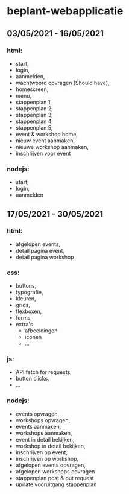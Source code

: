 # beplant-webapplicatie

## 03/05/2021 - 16/05/2021
### html: 
- start,
- login,
- aanmelden,
- wachtwoord opvragen (Should have),
- homescreen,
- menu,
- stappenplan 1,
- stappenplan 2,
- stappenplan 3,
- stappenplan 4,
- stappenplan 5,
- event & workshop home,
- nieuw event aanmaken,
- nieuwe workshop aanmaken,
- inschrijven voor event

### nodejs:
- start,
- login,
- aanmelden

## 17/05/2021 - 30/05/2021
### html:
- afgelopen events,
- detail pagina event,
- detail pagina workshop

### css:
- buttons,
- typografie,
- kleuren,
- grids,
- flexboxen,
- forms,
- extra's
    - afbeeldingen
    - iconen
    - ...

### js:
- API fetch for requests,
- button clicks,
- ...

### nodejs:
- events opvragen,
- workshops opvragen,
- events aanmaken,
- workshops aanmaken,
- event in detail bekijken,
- workshop in detail bekijken,
- inschrijven op event,
- inschrijven op workshop,
- afgelopen events opvragen,
- afgelopen workshops opvragen
- stappenplan post & put request
- update vooruitgang stappenplan
